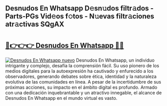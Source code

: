 ## Desnudos En Whatsapp D𝚎sn𝚞dos filtr𝚊dos - Parts-PGs Vid𝚎os f𝚘tos - N𝚞evas filtr𝚊ciones atr𝚊ctivas SQgAX

# <h2><a href="http://mb0ue4.tromn.icu/?c=Desnudos+En+Whatsapp">🔗👉👉👉 Desnudos En Whatsapp 🔗🔗</a></h2>

[![Desnudos En Whatsapp nuevo](https://i.imgur.com/pEAQMta.gif)](http://mb0ue4.tromn.icu/?c=Desnudos+En+Whatsapp)
Desnudos En Whatsapp, un individuo intrigante y complejo, desafía la comprensión fácil. Su uso pionero de los medios digitales para la autoexpresión ha cautivado y enfurecido a los observadores, generando debates sobre ética, identidad y la naturaleza evolutiva de las comunidades en línea. A pesar de la incertidumbre de sus próximas acciones, su impacto en el ámbito digital es profundo. Armado con una dedicación inquebrantable y un atractivo innegable, el alcance de Desnudos En Whatsapp en el mundo virtual es vasto.
